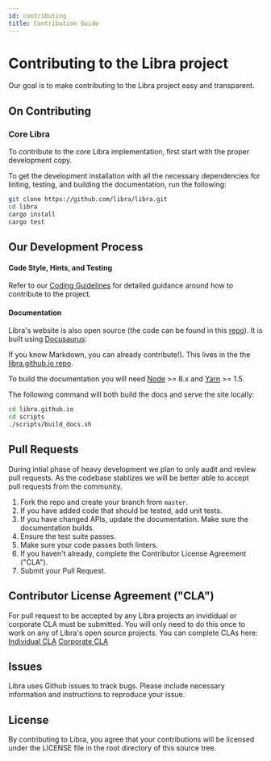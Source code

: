 ```yaml
---
id: contributing
title: Contribution Guide
---
```


# Contributing to the Libra project

Our goal is to make contributing to the Libra project easy and transparent.

## On Contributing


### Core Libra

To contribute to the core Libra implementation, first start with the proper development copy.

To get the development installation with all the necessary dependencies for linting, testing, and building the documentation, run the following:
```bash
git clone https://github.com/libra/libra.git
cd libra
cargo install
cargo test
```

## Our Development Process

#### Code Style, Hints, and Testing

Refer to our [Coding Guidelines](coding-guidelines.md) for detailed guidance around how to contribute to the project.

#### Documentation

Libra's website is also open source (the
code can be found in this [repo](https://github.com/libra/libra.github.io/)).
It is built using [Docusaurus](https://docusaurus.io/):

If you know Markdown, you can
   already contribute!). This lives in the the [libra.github.io repo](https://github.com/libra/libra.github.io).

To build the documentation you will need [Node](https://nodejs.org/en/) >= 8.x
and [Yarn](https://yarnpkg.com/en/) >= 1.5.

The following command will both build the docs and serve the site locally:
```bash
cd libra.github.io
cd scripts
./scripts/build_docs.sh
```

## Pull Requests
During intial phase of heavy development we plan to only audit and review pull requests. As the codebase stablizes we will be better able to accept pull requests from the community.

1. Fork the repo and create your branch from `master`.
2. If you have added code that should be tested, add unit tests.
3. If you have changed APIs, update the documentation. Make sure the
   documentation builds.
4. Ensure the test suite passes.
5. Make sure your code passes both linters.
6. If you haven't already, complete the Contributor License Agreement ("CLA").
7. Submit your Pull Request.

## Contributor License Agreement ("CLA")

For pull request to be accepted by any Libra projects an invididual or corporate CLA
must be submitted. You will only need to do this once to work on any of Libra's open source projects. You can complete CLAs here: [Individual CLA](https://github.com/libra/libra/blob/master/contributing/individual-cla.pdf) [Corporate CLA](https://github.com/libra/libra/blob/master/contributing/corporate-cla.pdf)

## Issues

Libra uses Github issues to track bugs. Please include necessary information and instructions to reproduce your issue.


## License

By contributing to Libra, you agree that your contributions will be licensed
under the LICENSE file in the root directory of this source tree.